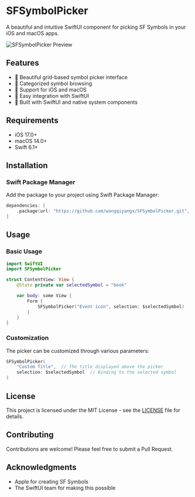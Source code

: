 # SFSymbolPicker

A beautiful and intuitive SwiftUI component for picking SF Symbols in your iOS and macOS apps.

![SFSymbolPicker Preview](preview.png)

## Features

- 🎨 Beautiful grid-based symbol picker interface
- 📂 Categorized symbol browsing
- 📱 Support for iOS and macOS
- 🚀 Easy integration with SwiftUI
- 🎯 Built with SwiftUI and native system components

## Requirements

- iOS 17.0+
- macOS 14.0+
- Swift 6.1+

## Installation

### Swift Package Manager

Add the package to your project using Swift Package Manager:

```swift
dependencies: [
    .package(url: "https://github.com/wangqiyangx/SFSymbolPicker.git", from: "1.0.0")
]
```

## Usage

### Basic Usage

```swift
import SwiftUI
import SFSymbolPicker

struct ContentView: View {
    @State private var selectedSymbol = "book"

    var body: some View {
        Form {
            SFSymbolPicker("Event icon", selection: $selectedSymbol)
        }
    }
}
```

### Customization

The picker can be customized through various parameters:

```swift
SFSymbolPicker(
    "Custom Title",  // The title displayed above the picker
    selection: $selectedSymbol  // Binding to the selected symbol
)
```

## License

This project is licensed under the MIT License - see the [LICENSE](LICENSE) file for details.

## Contributing

Contributions are welcome! Please feel free to submit a Pull Request.

## Acknowledgments

- Apple for creating SF Symbols
- The SwiftUI team for making this possible
